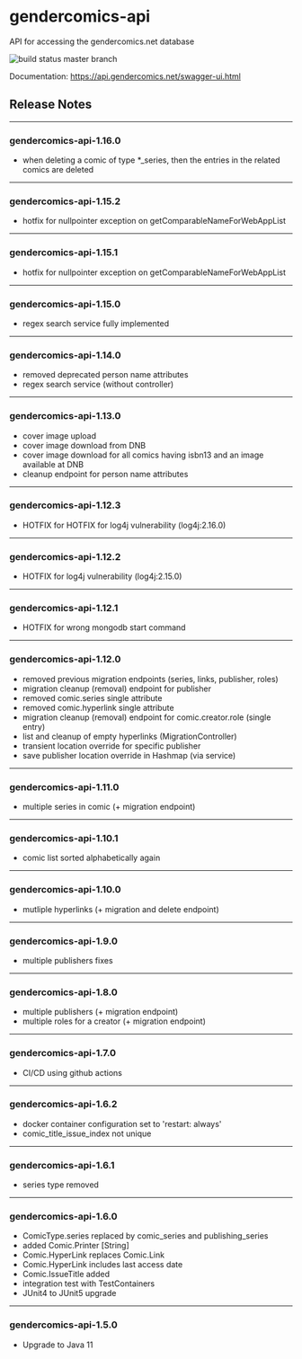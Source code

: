 # gendercomics-api

API for accessing the gendercomics.net database

![build status master branch](https://github.com/gendercomics/api/actions/workflows/docker-image.yml/badge.svg?branch=master)

Documentation: https://api.gendercomics.net/swagger-ui.html

## Release Notes
---
### gendercomics-api-1.16.0
- when deleting a comic of type *_series, then the entries in the related comics are deleted

---
### gendercomics-api-1.15.2
- hotfix for nullpointer exception on getComparableNameForWebAppList

---
### gendercomics-api-1.15.1
- hotfix for nullpointer exception on getComparableNameForWebAppList

---
### gendercomics-api-1.15.0
- regex search service fully implemented

---
### gendercomics-api-1.14.0
- removed deprecated person name attributes
- regex search service (without controller)

---
### gendercomics-api-1.13.0
- cover image upload
- cover image download from DNB
- cover image download for all comics having isbn13 and an image available at DNB
- cleanup endpoint for person name attributes

---
### gendercomics-api-1.12.3
- HOTFIX for HOTFIX for log4j vulnerability (log4j:2.16.0)

---
### gendercomics-api-1.12.2
- HOTFIX for log4j vulnerability (log4j:2.15.0)

---
### gendercomics-api-1.12.1
- HOTFIX for wrong mongodb start command

---
### gendercomics-api-1.12.0
- removed previous migration endpoints (series, links, publisher, roles)
- migration cleanup (removal) endpoint for publisher
- removed comic.series single attribute
- removed comic.hyperlink single attribute
- migration cleanup (removal) endpoint for comic.creator.role (single entry)
- list and cleanup of empty hyperlinks (MigrationController)
- transient location override for specific publisher
- save publisher location override in Hashmap (via service)

---
### gendercomics-api-1.11.0
- multiple series in comic (+ migration endpoint)

---
### gendercomics-api-1.10.1
- comic list sorted alphabetically again

---
### gendercomics-api-1.10.0
- mutliple hyperlinks (+ migration and delete endpoint)

---
### gendercomics-api-1.9.0
- multiple publishers fixes

---
### gendercomics-api-1.8.0
- multiple publishers (+ migration endpoint)
- multiple roles for a creator (+ migration endpoint)

---
### gendercomics-api-1.7.0
- CI/CD using github actions

---
### gendercomics-api-1.6.2
- docker container configuration set to 'restart: always'
- comic_title_issue_index not unique

---
### gendercomics-api-1.6.1
- series type removed

---
### gendercomics-api-1.6.0
- ComicType.series replaced by comic_series and publishing_series
- added Comic.Printer [String]
- Comic.HyperLink replaces Comic.Link
- Comic.HyperLink includes last access date
- Comic.IssueTitle added
- integration test with TestContainers
- JUnit4 to JUnit5 upgrade

---
### gendercomics-api-1.5.0
- Upgrade to Java 11


